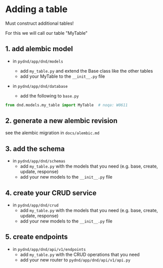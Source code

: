# Adding a table
Must construct additional tables!

For this we will call our table "MyTable"

## 1. add alembic model
* in `pydnd/app/dnd/models`
  * add `my_table.py` and extend the Base class like the other tables
  * add your MyTable to the `__init__.py` file

* in `pydnd/app/dnd/database`
  * add the following to `base.py`

```python
from dnd.models.my_table import MyTable  # noqa: W0611
```

## 2. generate a new alembic revision
see the alembic migration in `docs/alembic.md`

## 3. add the schema
* in `pydnd/app/dnd/schemas`
  * add `my_table.py` with the models that you need (e.g. base, create, update, response)
  * add your new models to the `__init__.py` file

## 4. create your CRUD service
* in `pydnd/app/dnd/crud`
  * add `my_table.py` with the models that you need (e.g. base, create, update, response)
  * add your new models to the `__init__.py` file

## 5. create endpoints
* in `pydnd/app/dnd/api/v1/endpoints`
  * add `my_table.py` with the CRUD operations that you need
  * add your new router to `pydnd/app/dnd/api/v1/api.py`
